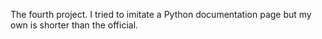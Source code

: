 The fourth project. I tried to imitate a Python documentation page but my own is shorter than the official.
